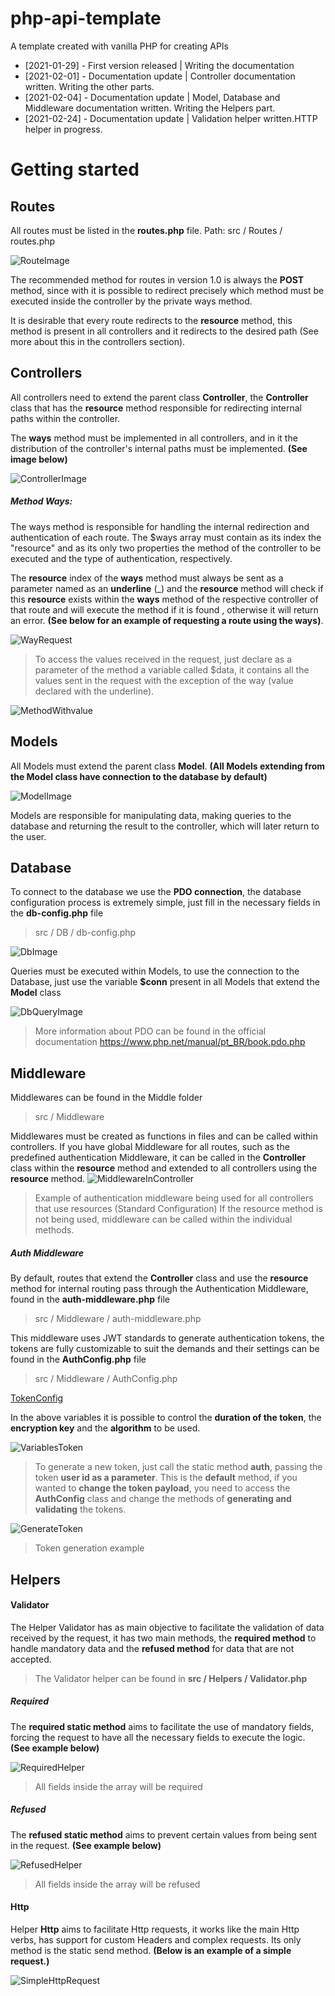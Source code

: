 # php-api-template
A template created with vanilla PHP for creating APIs

* [2021-01-29] - First version released | Writing the documentation
* [2021-02-01] - Documentation update   | Controller documentation written. Writing the other parts.
* [2021-02-04] - Documentation update   | Model, Database and Middleware documentation written. Writing the Helpers part.
* [2021-02-24] - Documentation update   | Validation helper written.HTTP helper in progress.

# Getting started

## Routes

All routes must be listed in the **routes.php** file.
Path: src / Routes / routes.php

![RouteImage](https://i.imgur.com/lqdVAVU.png)

The recommended method for routes in version 1.0 is always the **POST** method, since with it is possible to redirect precisely which method must be executed inside the controller by the private ways method.

It is desirable that every route redirects to the **resource** method, this method is present in all controllers and it redirects to the desired path (See more about this in the controllers section).

## Controllers

All controllers need to extend the parent class **Controller**, the **Controller** class that has the **resource** method responsible for redirecting internal paths within the controller.

The **ways** method must be implemented in all controllers, and in it the distribution of the controller's internal paths must be implemented. __(See image below)__

![ControllerImage](https://i.imgur.com/dc6uLOe.png)

##### Method Ways:

The ways method is responsible for handling the internal redirection and authentication of each route. The $ways array must contain as its index the "resource" and as its only two properties the method of the controller to be executed and the type of authentication, respectively.

The **resource** index of the **ways** method must always be sent as a parameter named as an **underline** (_) and the **resource** method will check if this **resource** exists within the **ways** method of the respective controller of that route and will execute the method if it is found , otherwise it will return an error. __(See below for an example of requesting a route using the ways)__.

![WayRequest](https://i.imgur.com/U7rbMEB.png)

>To access the values received in the request, just declare as a parameter of the method a variable called $data, it contains all the values sent in the request with the exception of the way (value declared with the underline).

![MethodWithvalue](https://i.imgur.com/ZMMtSjK.png)

## Models

All Models must extend the parent class **Model**. __(All Models extending from the Model class have connection to the database by default)__

![ModelImage](https://i.imgur.com/6GvIl6k.png)

Models are responsible for manipulating data, making queries to the database and returning the result to the controller, which will later return to the user.

## Database

To connect to the database we use the **PDO connection**, the database configuration process is extremely simple, just fill in the necessary fields in the **db-config.php** file
>src / DB / db-config.php

![DbImage](https://i.imgur.com/zdupLmL.png)

Queries must be executed within Models, to use the connection to the Database, just use the variable **$conn** present in all Models that extend the **Model** class

![DbQueryImage](https://i.imgur.com/0lXYBj2.png)

>More information about PDO can be found in the official documentation <https://www.php.net/manual/pt_BR/book.pdo.php>
## Middleware

Middlewares can be found in the Middle folder
> src / Middleware

Middlewares must be created as functions in files and can be called within controllers. If you have global Middleware for all routes, such as the predefined authentication Middleware, it can be called in the **Controller** class within the **resource** method and extended to all controllers using the **resource** method.
![MiddlewareInController](https://i.imgur.com/tRUwJq9.png)
>Example of authentication middleware being used for all controllers that use resources (Standard Configuration)
If the resource method is not being used, middleware can be called within the individual methods.

##### Auth Middleware

By default, routes that extend the **Controller** class and use the **resource** method for internal routing pass through the Authentication Middleware, found in the **auth-middleware.php** file
> src / Middleware / auth-middleware.php

This middleware uses JWT standards to generate authentication tokens, the tokens are fully customizable to suit the demands and their settings can be found in the **AuthConfig.php** file
> src / Middleware / AuthConfig.php

[TokenConfig](https://i.imgur.com/shpcuta.png)

In the above variables it is possible to control the **duration of the token**, the **encryption key** and the **algorithm** to be used.

![VariablesToken](https://i.imgur.com/shpcuta.png)

>To generate a new token, just call the static method **auth**, passing the token **user id as a parameter**. This is the **default** method, if you wanted to **change the token payload**, you need to access the **AuthConfig** class and change the methods of **generating and validating** the tokens.

![GenerateToken](https://i.imgur.com/3GhaFlr.png)

>Token generation example

## Helpers

#### Validator

The Helper Validator has as main objective to facilitate the validation of data received by the request, it has two main methods, the **required method** to handle mandatory data and the **refused method** for data that are not accepted.
> The Validator helper can be found in **src / Helpers / Validator.php**

##### Required

The **required static method** aims to facilitate the use of mandatory fields, forcing the request to have all the necessary fields to execute the logic. __(See example below)__

![RequiredHelper](https://i.imgur.com/AZgfK3X.png)
> All fields inside the array will be required

##### Refused

The **refused static method** aims to prevent certain values from being sent in the request. __(See example below)__

![RefusedHelper](https://i.imgur.com/W1JbiT0.png)
> All fields inside the array will be refused

#### Http

Helper **Http** aims to facilitate Http requests, it works like the main Http verbs, has support for custom Headers and complex requests. Its only method is the static send method. __(Below is an example of a simple request.)__

![SimpleHttpRequest](https://i.imgur.com/vEAtYwM.png)
